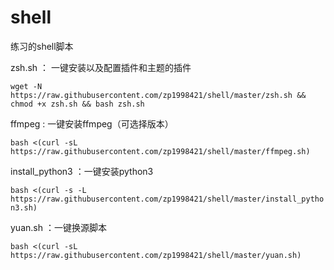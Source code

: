 # shell
练习的shell脚本

zsh.sh ： 一键安装以及配置插件和主题的插件

`wget -N https://raw.githubusercontent.com/zp1998421/shell/master/zsh.sh && chmod +x zsh.sh && bash zsh.sh`

ffmpeg : 一键安装ffmpeg（可选择版本）

`bash <(curl -sL https://raw.githubusercontent.com/zp1998421/shell/master/ffmpeg.sh)`

install_python3 ：一键安装python3

`bash <(curl -s -L https://raw.githubusercontent.com/zp1998421/shell/master/install_python3.sh)`

yuan.sh ：一键换源脚本

`bash <(curl -sL https://raw.githubusercontent.com/zp1998421/shell/master/yuan.sh)`
